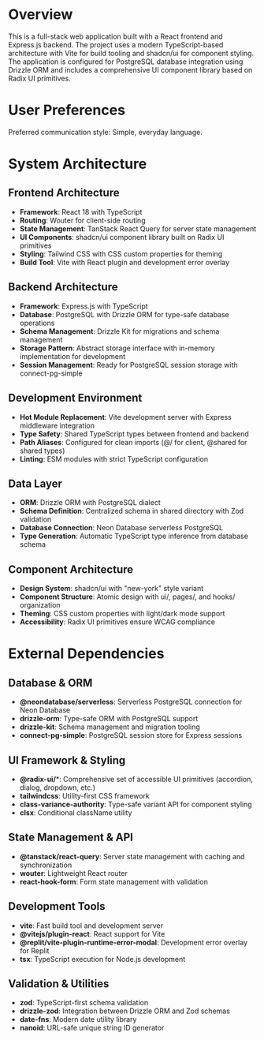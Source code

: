 # Overview

This is a full-stack web application built with a React frontend and Express.js backend. The project uses a modern TypeScript-based architecture with Vite for build tooling and shadcn/ui for component styling. The application is configured for PostgreSQL database integration using Drizzle ORM and includes a comprehensive UI component library based on Radix UI primitives.

# User Preferences

Preferred communication style: Simple, everyday language.

# System Architecture

## Frontend Architecture
- **Framework**: React 18 with TypeScript
- **Routing**: Wouter for client-side routing
- **State Management**: TanStack React Query for server state management
- **UI Components**: shadcn/ui component library built on Radix UI primitives
- **Styling**: Tailwind CSS with CSS custom properties for theming
- **Build Tool**: Vite with React plugin and development error overlay

## Backend Architecture
- **Framework**: Express.js with TypeScript
- **Database**: PostgreSQL with Drizzle ORM for type-safe database operations
- **Schema Management**: Drizzle Kit for migrations and schema management
- **Storage Pattern**: Abstract storage interface with in-memory implementation for development
- **Session Management**: Ready for PostgreSQL session storage with connect-pg-simple

## Development Environment
- **Hot Module Replacement**: Vite development server with Express middleware integration
- **Type Safety**: Shared TypeScript types between frontend and backend
- **Path Aliases**: Configured for clean imports (@/ for client, @shared for shared types)
- **Linting**: ESM modules with strict TypeScript configuration

## Data Layer
- **ORM**: Drizzle ORM with PostgreSQL dialect
- **Schema Definition**: Centralized schema in shared directory with Zod validation
- **Database Connection**: Neon Database serverless PostgreSQL
- **Type Generation**: Automatic TypeScript type inference from database schema

## Component Architecture
- **Design System**: shadcn/ui with "new-york" style variant
- **Component Structure**: Atomic design with ui/, pages/, and hooks/ organization
- **Theming**: CSS custom properties with light/dark mode support
- **Accessibility**: Radix UI primitives ensure WCAG compliance

# External Dependencies

## Database & ORM
- **@neondatabase/serverless**: Serverless PostgreSQL connection for Neon Database
- **drizzle-orm**: Type-safe ORM with PostgreSQL support
- **drizzle-kit**: Schema management and migration tooling
- **connect-pg-simple**: PostgreSQL session store for Express sessions

## UI Framework & Styling
- **@radix-ui/***: Comprehensive set of accessible UI primitives (accordion, dialog, dropdown, etc.)
- **tailwindcss**: Utility-first CSS framework
- **class-variance-authority**: Type-safe variant API for component styling
- **clsx**: Conditional className utility

## State Management & API
- **@tanstack/react-query**: Server state management with caching and synchronization
- **wouter**: Lightweight React router
- **react-hook-form**: Form state management with validation

## Development Tools
- **vite**: Fast build tool and development server
- **@vitejs/plugin-react**: React support for Vite
- **@replit/vite-plugin-runtime-error-modal**: Development error overlay for Replit
- **tsx**: TypeScript execution for Node.js development

## Validation & Utilities
- **zod**: TypeScript-first schema validation
- **drizzle-zod**: Integration between Drizzle ORM and Zod schemas
- **date-fns**: Modern date utility library
- **nanoid**: URL-safe unique string ID generator